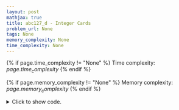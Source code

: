 ```yaml
---
layout: post
mathjax: true
title: abc127_d - Integer Cards
problem_url: None
tags: None
memory_complexity: None
time_complexity: None
---
```




{% if page.time_complexity != "None" %}
Time complexity: ${{ page.time_complexity }}$
{% endif %}

{% if page.memory_complexity != "None" %}
Memory complexity: ${{ page.memory_complexity }}$
{% endif %}

<details>
<summary>
<p style="display:inline">Click to show code.</p>
</summary>
```cpp
{% raw %}
using namespace std;
using ii = pair<int, int>;
using ll = long long;
int main(void)
{
    int n, m, ai;
    cin >> n >> m;
    multiset<int> a;
    for (int i = 0; i < n; ++i)
        cin >> ai, a.insert(ai);
    vector<ii> queries;
    queries.resize(m);
    for (auto &[ci, bi] : queries)
        cin >> bi >> ci;
    sort(queries.begin(), queries.end(), greater<ii>());
    for (auto [ci, bi] : queries)
    {
        if (*a.begin() >= ci)
            break;
        while (bi--)
        {
            auto it = a.begin();
            if (*it >= ci)
                break;
            a.erase(it);
            a.insert(ci);
        }
    }
    cout << accumulate(a.begin(), a.end(), (ll)0);
    return 0;
}

{% endraw %}
```
</details>

